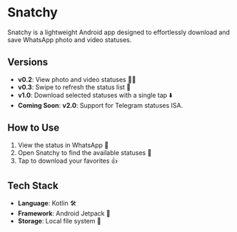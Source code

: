 # Snatchy

Snatchy is a lightweight Android app designed to effortlessly download and save WhatsApp photo and video statuses.

## Versions
- **v0.2**: View photo and video statuses 📸🎥
- **v0.3**: Swipe to refresh the status list 🔄
- **v1.0**: Download selected statuses with a single tap ⬇️
- **Coming Soon**: **v2.0**: Support for Telegram statuses ISA.

## How to Use
1. View the status in WhatsApp 👀
2. Open Snatchy to find the available statuses 📂
3. Tap to download your favorites 👍

## Tech Stack
- **Language**: Kotlin 🛠️
- **Framework**: Android Jetpack 🚀
- **Storage**: Local file system 💾
